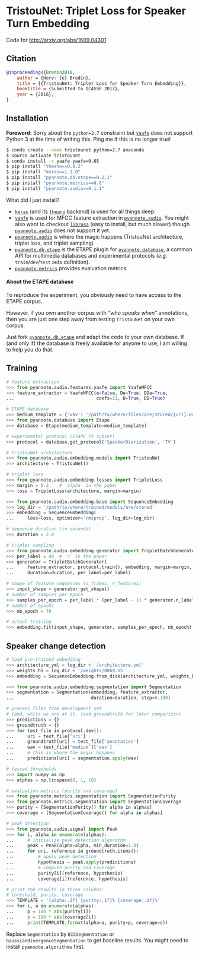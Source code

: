 # TristouNet: Triplet Loss for Speaker Turn Embedding

Code for http://arxiv.org/abs/1609.04301

## Citation

```bibtex
@inproceedings{Bredin2016,
    author = {Herv\'{e} Bredin},
    title = {{TristouNet: Triplet Loss for Speaker Turn Embedding}},
    booktitle = {Submitted to ICASSP 2017},
    year = {2016},
}
```


## Installation

**Foreword:** Sorry about the `python=2.7` constraint but [`yaafe`](https://github.com/Yaafe/Yaafe) does not support Python 3 at the time of writing this. Ping me if this is no longer true!

```bash
$ conda create --name tristounet python=2.7 anaconda
$ source activate tristounet
$ conda install -c yaafe yaafe=0.65
$ pip install "theano==0.8.2"
$ pip install "keras==1.1.0"
$ pip install "pyannote.db.etape==0.2.1"
$ pip install "pyannote.metrics==0.8"
$ pip install "pyannote.audio==0.1.1"
```

What did I just install?

- [`keras`](keras.io) (and its [`theano`](http://deeplearning.net/software/theano/) backend) is used for all things deep.
- [`yaafe`](https://github.com/Yaafe/Yaafe) is used for MFCC feature extraction in [`pyannote.audio`](http://pyannote.github.io).
  You might also want to checkout [`librosa`](http://librosa.github.io) (easy to install, but much slower) though [`pyannote.audio`](http://pyannote.github.io) does not support it yet.
- [`pyannote.audio`](http://pyannote.github.io) is where the magic happens (TristouNet architecture, triplet loss, and triplet sampling)
- [`pyannote.db.etape`](http://pyannote.github.io) is the ETAPE plugin for [`pyannote.database`](http://pyannote.github.io), a common API for multimedia databases and experimental protocols (*e.g.* `train`/`dev`/`test` sets definition).
- [`pyannote.metrics`](http://pyannote.github.io) provides evaluation metrics.


#### About the ETAPE database

To reproduce the experiment, you obviously need to have access to the ETAPE corpus.

However, if you own another corpus with *"who speaks when"* annotations, then
you are just one step away from testing `TristouNet` on your own corpus.

Just fork [`pyannote.db.etape`](http://github.com/pyannote/pyannote-db-etape)
and adapt the code to your own database. If (and only if) the database is
freely available for anyone to use, I am willing to help you do that.

## Training

```python
# feature extraction
>>> from pyannote.audio.features.yaafe import YaafeMFCC
>>> feature_extractor = YaafeMFCC(e=False, De=True, DDe=True,
...                               coefs=11, D=True, DD=True)

# ETAPE database
>>> medium_template = {'wav': '/path/to/where/files/are/stored/{uri}.wav'}
>>> from pyannote.database import Etape
>>> database = Etape(medium_template=medium_template)

# experimental protocol (ETAPE TV subset)
>>> protocol = database.get_protocol('SpeakerDiarization', 'TV')

# TristouNet architecture
>>> from pyannote.audio.embedding.models import TristouNet
>>> architecture = TristouNet()

# triplet loss
>>> from pyannote.audio.embedding.losses import TripletLoss
>>> margin = 0.2    # `alpha` in the paper
>>> loss = TripletLoss(architecture, margin=margin)

>>> from pyannote.audio.embedding.base import SequenceEmbedding
>>> log_dir = '/path/to/where/trained/models/are/stored'
>>> embedding = SequenceEmbedding(
...     loss=loss, optimizer='rmsprop', log_dir=log_dir)

# sequence duration (in seconds)
>>> duration = 2.0

# triplet sampling
>>> from pyannote.audio.embedding.generator import TripletBatchGenerator
>>> per_label = 40  # `n` in the paper
>>> generator = TripletBatchGenerator(
...     feature_extractor, protocol.train(), embedding, margin=margin,
...     duration=duration, per_label=per_label)

# shape of feature sequences (n_frames, n_features)
>>> input_shape = generator.get_shape()
# number of samples per epoch
>>> samples_per_epoch = per_label * (per_label - 1) * generator.n_labels
# number of epochs
>>> nb_epoch = 70

# actual training
>>> embedding.fit(input_shape, generator, samples_per_epoch, nb_epoch)
```

## Speaker change detection

```python
# load pre-trained embedding
>>> architecture_yml = log_dir + '/architecture.yml'
>>> weights_h5 = log_dir + '/weights/0069.h5'
>>> embedding = SequenceEmbedding.from_disk(architecture_yml, weights_h5)

>>> from pyannote.audio.embedding.segmentation import Segmentation
>>> segmentation = Segmentation(embedding, feature_extractor,
...                             duration=duration, step=0.100)

# process files from development set
# (and, while we are at it, load groundtruth for later comparison)
>>> predictions = {}
>>> groundtruth = {}
>>> for test_file in protocol.dev():
...     uri = test_file['uri']
...     groundtruth[uri] = test_file['annotation']
...     wav = test_file['medium']['wav']
...     # this is where the magic happens
...     predictions[uri] = segmentation.apply(wav)

# tested thresholds
>>> import numpy as np
>>> alphas = np.linspace(0, 1, 10)

# evaluation metrics (purity and coverage)
>>> from pyannote.metrics.segmentation import SegmentationPurity
>>> from pyannote.metrics.segmentation import SegmentationCoverage
>>> purity = [SegmentationPurity() for alpha in alphas]
>>> coverage = [SegmentationCoverage() for alpha in alphas]

# peak detection
>>> from pyannote.audio.signal import Peak
>>> for i, alpha in enumerate(alphas):
...     # initialize peak detection algorithm
...     peak = Peak(alpha=alpha, min_duration=1.0)
...     for uri, reference in groundtruth.items():
...         # apply peak detection
...         hypothesis = peak.apply(predicitions)
...         # compute purity and coverage
...         purity[i](reference, hypothesis)
...         coverage[i](reference, hypothesis)

# print the results in three columns:
# threshold, purity, coverage
>>> TEMPLATE = '{alpha:.2f} {purity:.1f}% {coverage:.1f}%'
>>> for i, a in enumerate(alphas):
...     p = 100 * abs(purity[i])
...     c = 100 * abs(coverage[i])
...     print(TEMPLATE.format(alpha=a, purity=p, coverage=c))
```

Replace `Segmentation` by `BICSegmentation` or `GaussianDivergenceSegmentation`
to get baseline results. You might need to install `pyannote.algorithms` first.
